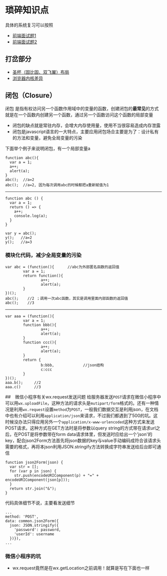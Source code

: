 # 琐碎知识点
具体的系统复习可以按照

- [前端面试题1](https://github.com/hawx1993/Front-end-Interview-questions)
- [前端面试题2](https://github.com/markyun/My-blog/tree/master/Front-end-Developer-Questions)

## 打岔部分
- [圣杯（固比固、双飞翼）布局](http://www.jianshu.com/p/f9bcddb0e8b4)
- [浏览器内核差异](http://www.cnblogs.com/imwtr/p/4481092.html)

## 闭包（Closure）
  闭包 是指有权访问另一个函数作用域中的变量的函数，创建闭包的**最常见**的方式就是在一个函数内创建另一个函数，通过另一个函数访问这个函数的局部变量

- 闭包的缺点就是常驻内存，会增大内存使用量，使用不当很容易造成内存泄露
- 闭包是javascript语言的一大特点，主要应用闭包场合主要是为了：设计私有的方法和变量，避免全局变量的污染

下面举个例子来说明闭包，有一个局部变量a

	function abc(){
	  var a = 1;
	  a++;
	  alert(a);
	}
	abc();  //a=2                     
	abc();  //a=2, 因为每次调用abc的时候都把a重新赋值为1
***
	function abc () {
	  var a = 1;
	  return () => {
	    a++;
	    console.log(a);
	  }
	}
	
	var y = abc();
	y();   //a=2
	y();   //a=3

### 模块化代码，减少全局变量的污染
	var abc = (function(){      //abc为外部匿名函数的返回值
	        var a = 1;
	        return function(){
	                a++;
	                alert(a);
	        }
	})();
	abc();    //2 ；调用一次abc函数，其实是调用里面内部函数的返回值    
	abc();    //3
***
	var aaa = (function(){
	        var a = 1;
	        function bbb(){
	                a++;
	                alert(a);
	        }
	        function ccc(){
	                a++;
	                alert(a);
	        }
	        return {
	                b:bbb,             //json结构
	                c:ccc
	        }
	})();
	aaa.b();     //2
	aaa.c()      //3
##　微信小程序有关wx.request发送问题
给服务器发送`POST`请求在微信小程序中可以用`wx.uploadFile`，这种方法的请求头是`mutipart/form`格式的。还有一种情况是利用`wx.request`设置`method`为`POST`，一般我们数据交互是利用json，在文档中也有介绍可以利用`application/json`来请求，不过我们都遇到了500的坑。这时候没办法只得应用另外一个`application/x-www-urlencoded`这种方式来发送POST请求。这种方式在GET方法时是将参数以query string的方式带在请求url之后，在POST是将参数带在form data请求体里，但发送时应给出一个'json'的key，配合json2Form方法首先将json数据的key与value手动编码成符合该请求头需要的格式，再将本json利用JSON.stringify方法转换成字符串发送给后台即可通信

	function json2Form(json) {
	  var str = [];
	  for (var p in json) {
	    str.push(encodeURIComponent(p) + "=" + encodeURIComponent(json[p]));
	  }
	  return str.join("&");
	}
 
代码具体细节不说，主要看发送细节

	...
	method: 'POST',
    data: common.json2Form({
      json: JSON.stringify({
        'password': password,
        'userId': username
      })}),
	...
### 微信小程序的坑
- wx.request竟然是在wx.getLocation之前调用！就算是写在下面也一样
